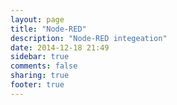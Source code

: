 ```yaml
---
layout: page
title: "Node-RED"
description: "Node-RED integeation"
date: 2014-12-18 21:49
sidebar: true
comments: false
sharing: true
footer: true
---
```



 
